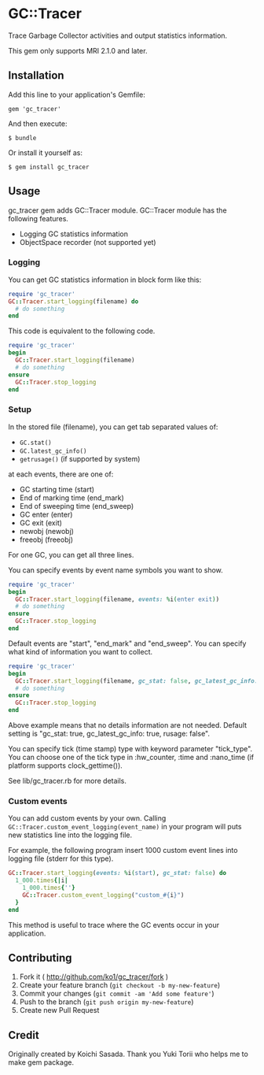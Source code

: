# GC::Tracer

Trace Garbage Collector activities and output statistics information.

This gem only supports MRI 2.1.0 and later.

## Installation

Add this line to your application's Gemfile:

    gem 'gc_tracer'

And then execute:

    $ bundle

Or install it yourself as:

    $ gem install gc_tracer

## Usage

gc_tracer gem adds GC::Tracer module. GC::Tracer module has the following features.

- Logging GC statistics information
- ObjectSpace recorder (not supported yet)

### Logging

You can get GC statistics information in block form like this:

```ruby
require 'gc_tracer'
GC::Tracer.start_logging(filename) do
  # do something
end
```

This code is equivalent to the following code.

```ruby
require 'gc_tracer'
begin
  GC::Tracer.start_logging(filename)
  # do something
ensure
  GC::Tracer.stop_logging
end
```

### Setup

In the stored file (filename), you can get tab separated values of:

* `GC.stat()`
* `GC.latest_gc_info()`
* `getrusage()` (if supported by system)

at each events, there are one of:

* GC starting time (start)
* End of marking time (end_mark)
* End of sweeping time (end_sweep)
* GC enter (enter)
* GC exit (exit)
* newobj (newobj)
* freeobj (freeobj)

For one GC, you can get all three lines.

You can specify events by event name symbols you want to show.

```ruby
require 'gc_tracer'
begin
  GC::Tracer.start_logging(filename, events: %i(enter exit))
  # do something
ensure
  GC::Tracer.stop_logging
end
```

Default events are "start", "end_mark" and "end_sweep". You can specify 
what kind of information you want to collect.

```ruby
require 'gc_tracer'
begin
  GC::Tracer.start_logging(filename, gc_stat: false, gc_latest_gc_info: false, rusage: false)
  # do something
ensure
  GC::Tracer.stop_logging
end
```

Above example means that no details information are not needed. Default 
setting is "gc_stat: true, gc_latest_gc_info: true, rusage: false".

You can specify tick (time stamp) type with keyword parameter 
"tick_type". You can choose one of the tick type in :hw_counter, :time 
and :nano_time (if platform supports clock_gettime()).

See lib/gc_tracer.rb for more details.

### Custom events

You can add custom events by your own. Calling 
`GC::Tracer.custom_event_logging(event_name)` in your program will puts 
new statistics line into the logging file.

For example, the following program insert 1000 custom event lines into 
logging file (stderr for this type).

```ruby
GC::Tracer.start_logging(events: %i(start), gc_stat: false) do
  1_000.times{|i|
    1_000.times{''}
    GC::Tracer.custom_event_logging("custom_#{i}")
  }
end
```

This method is useful to trace where the GC events occur in your 
application.


## Contributing

1. Fork it ( http://github.com/ko1/gc_tracer/fork )
2. Create your feature branch (`git checkout -b my-new-feature`)
3. Commit your changes (`git commit -am 'Add some feature'`)
4. Push to the branch (`git push origin my-new-feature`)
5. Create new Pull Request


## Credit

Originally created by Koichi Sasada.
Thank you Yuki Torii who helps me to make gem package.
